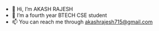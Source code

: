 - 👋 Hi, I’m AKASH RAJESH
- 🌱 I’m a fourth year BTECH CSE student
- 📫 You can reach me through akashrajesh715@gmail.com
  


